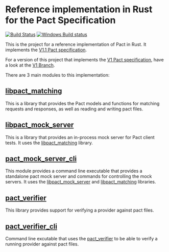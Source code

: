 # Reference implementation in Rust for the Pact Specification

[![Build Status](https://travis-ci.org/pact-foundation/pact-reference.svg?branch=master)](https://travis-ci.org/pact-foundation/pact-reference) [![Windows Build status](https://ci.appveyor.com/api/projects/status/bqlb7ny924lsu6yi?svg=true)](https://ci.appveyor.com/project/MichelBoudreau/pact-reference)

This is the project for a reference implementation of Pact in Rust. It implements the [V1.1 Pact specification](https://github.com/pact-foundation/pact-specification/tree/version-1.1).

For a version of this project that implements the [V1 Pact specification](https://github.com/pact-foundation/pact-specification/tree/version-1),
have a look at the [V1 Branch](https://github.com/pact-foundation/pact-reference/tree/v1-spec).

There are 3 main modules to this implementation:

## [libpact_matching](libpact_matching)

This is a library that provides the Pact models and functions for matching requests and responses, as well as reading
and writing pact files.

## [libpact_mock_server](libpact_mock_server)

This is a library that provides an in-process mock server for Pact client tests. It uses the [libpact_matching](libpact_matching)
library.

## [pact_mock_server_cli](pact_mock_server_cli)

This module provides a command line executable that provides a standalone pact mock server and commands for controlling
the mock servers. It uses the [libpact_mock_server](libpact_mock_server) and [libpact_matching](libpact_matching)
libraries.

## [pact_verifier](pact_verifier)

This library provides support for verifying a provider against pact files.

## [pact_verifier_cli](pact_verifier_cli)

Command line excutable that uses the [pact_verifier](pact_verifier) to be able to verify a running provider against
pact files.
